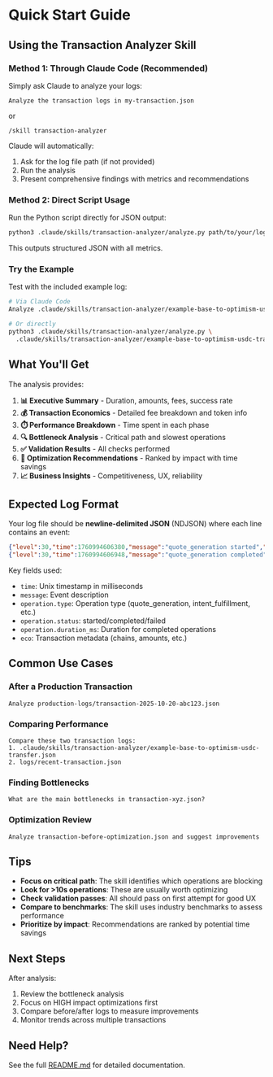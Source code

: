 # Quick Start Guide

## Using the Transaction Analyzer Skill

### Method 1: Through Claude Code (Recommended)

Simply ask Claude to analyze your logs:

```
Analyze the transaction logs in my-transaction.json
```

or

```
/skill transaction-analyzer
```

Claude will automatically:
1. Ask for the log file path (if not provided)
2. Run the analysis
3. Present comprehensive findings with metrics and recommendations

### Method 2: Direct Script Usage

Run the Python script directly for JSON output:

```bash
python3 .claude/skills/transaction-analyzer/analyze.py path/to/your/log.json
```

This outputs structured JSON with all metrics.

### Try the Example

Test with the included example log:

```bash
# Via Claude Code
Analyze .claude/skills/transaction-analyzer/example-base-to-optimism-usdc-transfer.json

# Or directly
python3 .claude/skills/transaction-analyzer/analyze.py \
  .claude/skills/transaction-analyzer/example-base-to-optimism-usdc-transfer.json
```

## What You'll Get

The analysis provides:

1. **📊 Executive Summary** - Duration, amounts, fees, success rate
2. **💰 Transaction Economics** - Detailed fee breakdown and token info
3. **⏱️ Performance Breakdown** - Time spent in each phase
4. **🔍 Bottleneck Analysis** - Critical path and slowest operations
5. **✅ Validation Results** - All checks performed
6. **🎯 Optimization Recommendations** - Ranked by impact with time savings
7. **📈 Business Insights** - Competitiveness, UX, reliability

## Expected Log Format

Your log file should be **newline-delimited JSON** (NDJSON) where each line contains an event:

```json
{"level":30,"time":1760994606380,"message":"quote_generation started","operation":{"type":"quote_generation","status":"started"}}
{"level":30,"time":1760994606948,"message":"quote_generation completed","operation":{"type":"quote_generation","status":"completed","duration_ms":568.66}}
```

Key fields used:
- `time`: Unix timestamp in milliseconds
- `message`: Event description
- `operation.type`: Operation type (quote_generation, intent_fulfillment, etc.)
- `operation.status`: started/completed/failed
- `operation.duration_ms`: Duration for completed operations
- `eco`: Transaction metadata (chains, amounts, etc.)

## Common Use Cases

### After a Production Transaction
```
Analyze production-logs/transaction-2025-10-20-abc123.json
```

### Comparing Performance
```
Compare these two transaction logs:
1. .claude/skills/transaction-analyzer/example-base-to-optimism-usdc-transfer.json
2. logs/recent-transaction.json
```

### Finding Bottlenecks
```
What are the main bottlenecks in transaction-xyz.json?
```

### Optimization Review
```
Analyze transaction-before-optimization.json and suggest improvements
```

## Tips

- **Focus on critical path**: The skill identifies which operations are blocking
- **Look for >10s operations**: These are usually worth optimizing
- **Check validation passes**: All should pass on first attempt for good UX
- **Compare to benchmarks**: The skill uses industry benchmarks to assess performance
- **Prioritize by impact**: Recommendations are ranked by potential time savings

## Next Steps

After analysis:
1. Review the bottleneck analysis
2. Focus on HIGH impact optimizations first
3. Compare before/after logs to measure improvements
4. Monitor trends across multiple transactions

## Need Help?

See the full [README.md](README.md) for detailed documentation.
